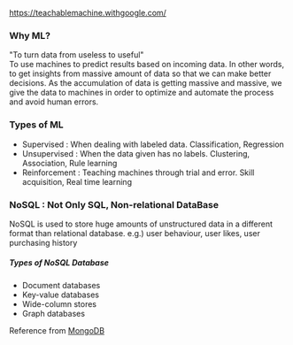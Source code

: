 https://teachablemachine.withgoogle.com/


### Why ML?
"To turn data from useless to useful"  
To use machines to predict results based on incoming data. In other words, to get insights from massive amount of data so that we can make better decisions. As the accumulation of data is getting massive and massive, we give the data to machines in order to optimize and automate the process and avoid human errors.

### Types of ML
* Supervised : When dealing with labeled data. Classification, Regression
* Unsupervised : When the data given has no labels. Clustering, Association, Rule learning
* Reinforcement : Teaching machines through trial and error. Skill acquisition, Real time learning

### NoSQL : Not Only SQL, Non-relational DataBase
NoSQL is used to store huge amounts of unstructured data in a different format than relational database.
e.g.) user behaviour, user likes, user purchasing history

##### Types of NoSQL Database
* Document databases
* Key-value databases
* Wide-column stores
* Graph databases

Reference from [MongoDB](https://www.mongodb.com/nosql-explained)
